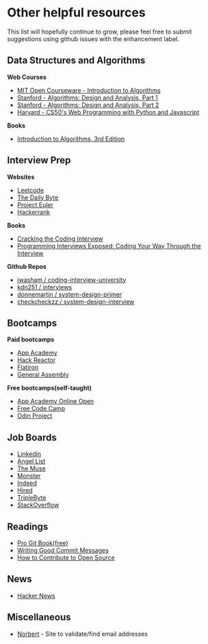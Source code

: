 # Other helpful resources
This list will hopefully continue to grow, please feel free to submit suggestions using github issues with the enhancement label.

## Data Structures and Algorithms
**Web Courses**
* [MIT Open Courseware - Introduction to Algorithms](https://ocw.mit.edu/courses/electrical-engineering-and-computer-science/6-006-introduction-to-algorithms-fall-2011/)
* [Stanford - Algorithms: Design and Analysis, Part 1](https://online.stanford.edu/courses/soe-ycsalgorithms1-algorithms-design-and-analysis-part-1)
* [Stanford - Algorithms: Design and Analysis, Part 2](https://online.stanford.edu/courses/soe-ycs0001-algorithms-design-and-analysis-part-2)
* [Harvard - CS50's Web Programming with Python and Javascript](https://www.cs50.harvard.edu/web/2020/)

**Books**
* [Introduction to Algorithms, 3rd Edition](https://www.amazon.com/Introduction-Algorithms-3rd-MIT-Press/dp/0262033844/)

## Interview Prep
**Websites**
* [Leetcode](https://leetcode.com)
* [The Daily Byte](https://thedailybyte.dev)
* [Project Euler](https://projecteuler.net/) 
* [Hackerrank](https://hackerrank.com)
  
**Books**
* [Cracking the Coding Interview](https://www.amazon.com/Cracking-Coding-Interview-Programming-Questions/dp/098478280X)
* [Programming Interviews Exposed: Coding Your Way Through the Interview](https://www.amazon.com/Programming-Interviews-Exposed-Through-Interview/dp/111941847X/)

**Github Repos**

* [jwasham / coding-interview-university ](https://github.com/jwasham/coding-interview-university)
* [kdn251 / interviews ](https://github.com/kdn251/interviews)
* [donnemartin / system-design-primer ](https://github.com/donnemartin/system-design-primer)
* [checkcheckzz / system-design-interview](https://github.com/checkcheckzz/system-design-interview)

## Bootcamps
**Paid bootcamps**
* [App Academy](https://www.appacademy.io/referral_redirect?hash=04dbc105c59f04bb)
* [Hack Reactor](https://www.hackreactor.com/)
* [Flatiron](https://flatironschool.com/)
* [General Assembly](https://generalassemb.ly/)
  
**Free bootcamps(self-taught)**
* [App Academy Online Open](https://open.appacademy.io)
* [Free Code Camp](https://www.freecodecamp.org/)
* [Odin Project](https://www.theodinproject.com/)

## Job Boards
* [Linkedin](https://linkedin.com)
* [Angel List](https://angel.co)
* [The Muse](https://themuse.com)
* [Monster](https://monster.com)
* [Indeed](https://indeed.com)
* [Hired](https://hired.com/x/8b24a8e7fe2486574b8a622720f9996d)
* [TripleByte](https://triplebyte.com)
* [StackOverflow](http://careers.stackoverflow.com/)

## Readings
* [Pro Git Book(free)](https://git-scm.com/book/en/v2)
* [Writing Good Commit Messages](https://www.freecodecamp.org/news/writing-good-commit-messages-a-practical-guide/)
* [How to Contribute to Open Source](https://opensource.guide/how-to-contribute/)

## News
* [Hacker News](https://news.ycombinator.com/)

## Miscellaneous
* [Norbert](https://www.voilanorbert.com) - Site to validate/find email addresses